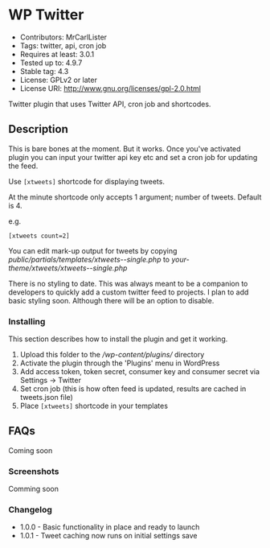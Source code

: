# WP Twitter

* Contributors: MrCarlLister
* Tags: twitter, api, cron job
* Requires at least: 3.0.1
* Tested up to: 4.9.7
* Stable tag: 4.3
* License: GPLv2 or later
* License URI: http://www.gnu.org/licenses/gpl-2.0.html

Twitter plugin that uses Twitter API, cron job and shortcodes.

## Description

This is bare bones at the moment. But it works. Once you've activated plugin you can input your twitter api key etc and set a cron job for updating the feed.

Use ```[xtweets]``` shortcode for displaying tweets.

At the minute shortcode only accepts 1 argument; number of tweets. Default is 4.

e.g. 
```
[xtweets count=2]
```

You can edit mark-up output for tweets by copying *public/partials/templates/xtweets--single.php* to *your-theme/xtweets/xtweets--single.php*

There is no styling to date. This was always meant to be a companion to developers to quickly add a custom twitter feed to projects. I plan to add basic styling soon. Although there will be an option to disable.

### Installing

This section describes how to install the plugin and get it working.

1. Upload this folder to the */wp-content/plugins/* directory
2. Activate the plugin through the 'Plugins' menu in WordPress
3. Add access token, token secret, consumer key and consumer secret via Settings -> Twitter
4. Set cron job (this is how often feed is updated, results are cached in tweets.json file)
5. Place ```[xtweets]``` shortcode in your templates

## FAQs

Coming soon

### Screenshots

Comming soon

### Changelog

* 1.0.0 - Basic functionality in place and ready to launch
* 1.0.1 - Tweet caching now runs on initial settings save
